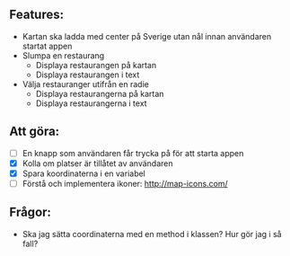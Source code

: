 ## Features:
- Kartan ska ladda med center på Sverige utan nål innan användaren startat appen
- Slumpa en restaurang
  - Displaya restaurangen på kartan
  - Displaya restaurangen i text
- Välja restauranger utifrån en radie
  - Displaya restaurangerna på kartan
  - Displaya restaurangerna i text


## Att göra:
- [ ] En knapp som användaren får trycka på för att starta appen
- [x] Kolla om platser är tillåtet av användaren
- [x] Spara koordinaterna i en variabel
- [ ] Förstå och implementera ikoner: http://map-icons.com/

## Frågor:
- Ska jag sätta coordinaterna med en method i klassen? Hur gör jag i så fall?